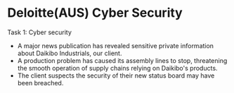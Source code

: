 # Deloitte(AUS) Cyber Security

Task 1: Cyber security
- A major news publication has revealed sensitive private information about Daikibo Industrials, our client. 
- A production problem has caused its assembly lines to stop, threatening the smooth operation of supply chains relying on Daikibo's products. 
- The client suspects the security of their new status board may have been breached.
